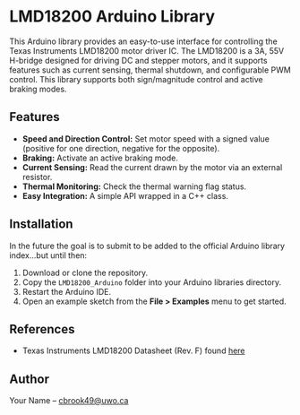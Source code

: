 # LMD18200 Arduino Library

This Arduino library provides an easy-to-use interface for controlling the Texas Instruments LMD18200 motor driver IC. The LMD18200 is a 3A, 55V H-bridge designed for driving DC and stepper motors, and it supports features such as current sensing, thermal shutdown, and configurable PWM control. This library supports both sign/magnitude control and active braking modes.

## Features

- **Speed and Direction Control:** Set motor speed with a signed value (positive for one direction, negative for the opposite).
- **Braking:** Activate an active braking mode.
- **Current Sensing:** Read the current drawn by the motor via an external resistor.
- **Thermal Monitoring:** Check the thermal warning flag status.
- **Easy Integration:** A simple API wrapped in a C++ class.

## Installation

In the future the goal is to submit to be added to the official Arduino library index...but until then:

1. Download or clone the repository.
2. Copy the `LMD18200_Arduino` folder into your Arduino libraries directory.
3. Restart the Arduino IDE.
4. Open an example sketch from the **File > Examples** menu to get started.

## References

- Texas Instruments LMD18200 Datasheet (Rev. F) found [here](https://www.ti.com/lit/ds/symlink/lmd18200.pdf)

## Author

Your Name – [cbrook49@uwo.ca](mailto:cbrook49@uwo.ca)

